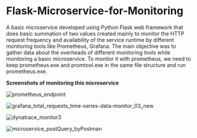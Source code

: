 # Flask-Microservice-for-Monitoring

A basic microservice developed using Python Flask web framework that does basic summation of two values created mainly to monitor the HTTP request frequency and availability of the service runtime by different monitoring tools like Prometheus, Grafana.
The main objective was to gather data about the overheads of different monitoring tools while monitoring a basic microservice. To monitor it with prometheus, we need to keep prometheus.exe and promtool.exe in the same file structure and run prometheus.exe.

**Screenshots of monitoring this microservice**

![prometheus_endpoint](https://github.com/aurko96/Flask-Microservice-for-Monitoring/assets/17502087/4e26209b-f0ec-4d35-b311-1dc9380fbd99)

![grafana_total_requests_time-series-data-monitor_03_new](https://github.com/aurko96/Flask-Microservice-for-Monitoring/assets/17502087/b85780ac-f99e-4869-9e4f-242d682e2810)

![dynatrace_monitor3](https://github.com/aurko96/Flask-Microservice-for-Monitoring/assets/17502087/6a8dd103-8169-42eb-8d87-b4d4a0bcc5eb)

![microservice_postQuery_byPostman](https://github.com/aurko96/Flask-Microservice-for-Monitoring/assets/17502087/8ccf5e65-a168-45e7-9547-0c2e32f72044)




